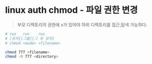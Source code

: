 # linux auth chmod - 파일 권한 변경

> 부모 디렉토리의 권한에 x가 있어야 하위 디렉토리를 접근,탐색 가능하다.

```sh
# rwx   rwx    rwx
# [유저][그룹][그 외 유저]
# chmod <mode> <filename>

chmod 777 <filename>
chmod -R 777 <directory>
```
